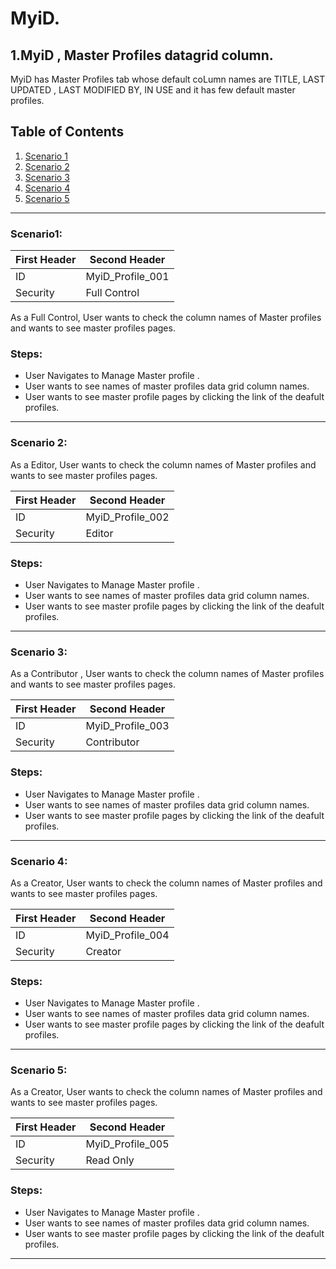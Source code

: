 ﻿# MyiD.
## 1.MyiD , Master Profiles datagrid column.
MyiD has Master Profiles tab whose default coLumn names are TITLE, LAST UPDATED , LAST MODIFIED BY, IN USE and it has few default master profiles.
## Table of Contents
1. [Scenario 1](#Scenario1)
2. [Scenario 2](#Scenario-2)
3. [Scenario 3](#Scenario-3)
4. [Scenario 4](#Scenario-4)
5. [Scenario 5](#Scenario-5)

___

### Scenario1: <a name="scenario-1"></a>
First Header | Second Header
------------ | -------------
ID | MyiD_Profile_001
Security | Full Control

As a Full Control, User wants to check the column names of Master profiles and wants to see master profiles pages.


### Steps: 
*	User Navigates to Manage Master profile .
*   User wants to see names of master profiles data grid column names.
*   User wants to see master profile pages by clicking the link of the deafult profiles.

___

### Scenario 2: <a name="scenario-2"></a> 
As a Editor, User wants to check the column names of Master profiles and wants to see master profiles pages.

First Header | Second Header
------------ | -------------
ID | MyiD_Profile_002
Security | Editor

### Steps: 
*	User Navigates to Manage Master profile .
*   User wants to see names of master profiles data grid column names.
*   User wants to see master profile pages by clicking the link of the deafult profiles.
___
### Scenario 3:  <a name="scenario-3"></a> 
As a Contributor , User wants to check the column names of Master profiles and wants to see master profiles pages.


First Header | Second Header
------------ | -------------
ID | MyiD_Profile_003
Security | Contributor

### Steps: 
*	User Navigates to Manage Master profile .
*   User wants to see names of master profiles data grid column names.
*   User wants to see master profile pages by clicking the link of the deafult profiles.
___

### Scenario 4:  <a name="scenario-4"></a> 
As a Creator, User wants to check the column names of Master profiles and wants to see master profiles pages.


First Header | Second Header
------------ | -------------
ID | MyiD_Profile_004
Security | Creator

### Steps: 
*	User Navigates to Manage Master profile .
*   User wants to see names of master profiles data grid column names.
*   User wants to see master profile pages by clicking the link of the deafult profiles.
 ___

### Scenario 5:  <a name="scenario-5"></a> 
As a Creator, User wants to check the column names of Master profiles and wants to see master profiles pages.


First Header | Second Header
------------ | -------------
ID | MyiD_Profile_005
Security | Read Only

### Steps: 
*	User Navigates to Manage Master profile .
*   User wants to see names of master profiles data grid column names.
*   User wants to see master profile pages by clicking the link of the deafult profiles.
 ___
